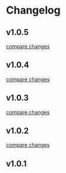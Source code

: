 # Changelog


## v1.0.5

[compare changes](https://github.com/openmost/ui-kit/compare/v1.0.4...v1.0.5)

## v1.0.4

[compare changes](https://github.com/openmost/ui-kit/compare/v1.0.3...v1.0.4)

## v1.0.3

[compare changes](https://github.com/openmost/ui-kit/compare/v1.0.2...v1.0.3)

## v1.0.2

[compare changes](https://github.com/openmost/ui-kit/compare/v1.0.1...v1.0.2)

## v1.0.1

